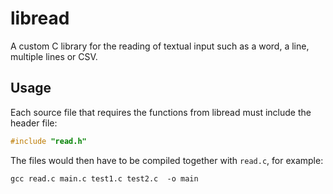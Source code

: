 # libread
A custom C library for the reading of textual input such as a word, a line, multiple lines or CSV.

## Usage
Each source file that requires the functions from libread must include the header file: 
```C
#include "read.h"
```
The files would then have to be compiled together with `read.c`, for example:
```
gcc read.c main.c test1.c test2.c  -o main 
```